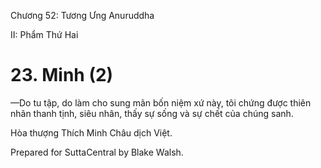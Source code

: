  

Chương 52: Tương Ưng Anuruddha

II: Phẩm Thứ Hai

# 23\. Minh (2)

—Do tu tập, do làm cho sung mãn bốn niệm xứ này, tôi chứng được thiên nhãn thanh tịnh, siêu nhân, thấy sự sống và sự chết của chúng sanh.

Hòa thượng Thích Minh Châu dịch Việt.

Prepared for SuttaCentral by Blake Walsh.